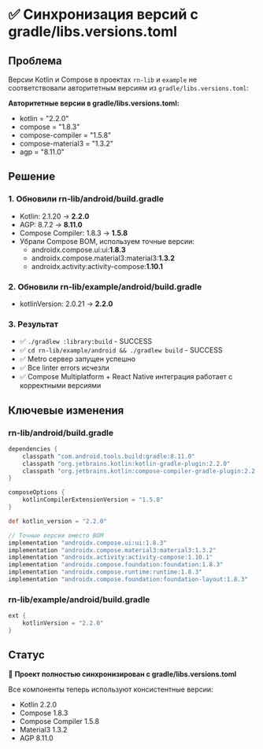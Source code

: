 # ✅ Синхронизация версий с gradle/libs.versions.toml

## Проблема
Версии Kotlin и Compose в проектах `rn-lib` и `example` не соответствовали авторитетным версиям из `gradle/libs.versions.toml`:

**Авторитетные версии в gradle/libs.versions.toml:**
- kotlin = "2.2.0"
- compose = "1.8.3"
- compose-compiler = "1.5.8"
- compose-material3 = "1.3.2"
- agp = "8.11.0"

## Решение

### 1. Обновили rn-lib/android/build.gradle
- Kotlin: 2.1.20 → **2.2.0**
- AGP: 8.7.2 → **8.11.0**
- Compose Compiler: 1.8.3 → **1.5.8**
- Убрали Compose BOM, используем точные версии:
  - androidx.compose.ui:ui:**1.8.3**
  - androidx.compose.material3:material3:**1.3.2**
  - androidx.activity:activity-compose:**1.10.1**

### 2. Обновили rn-lib/example/android/build.gradle
- kotlinVersion: 2.0.21 → **2.2.0**

### 3. Результат
- ✅ `./gradlew :library:build` - SUCCESS
- ✅ `cd rn-lib/example/android && ./gradlew build` - SUCCESS
- ✅ Metro сервер запущен успешно
- ✅ Все linter errors исчезли
- ✅ Compose Multiplatform + React Native интеграция работает с корректными версиями

## Ключевые изменения

### rn-lib/android/build.gradle
```gradle
dependencies {
    classpath "com.android.tools.build:gradle:8.11.0"
    classpath "org.jetbrains.kotlin:kotlin-gradle-plugin:2.2.0"
    classpath "org.jetbrains.kotlin:compose-compiler-gradle-plugin:2.2.0"
}

composeOptions {
    kotlinCompilerExtensionVersion = "1.5.8"
}

def kotlin_version = "2.2.0"

// Точные версии вместо BOM
implementation "androidx.compose.ui:ui:1.8.3"
implementation "androidx.compose.material3:material3:1.3.2"
implementation "androidx.activity:activity-compose:1.10.1"
implementation "androidx.compose.foundation:foundation:1.8.3"
implementation "androidx.compose.runtime:runtime:1.8.3"
implementation "androidx.compose.foundation:foundation-layout:1.8.3"
```

### rn-lib/example/android/build.gradle
```gradle
ext {
    kotlinVersion = "2.2.0"
}
```

## Статус
🎉 **Проект полностью синхронизирован с gradle/libs.versions.toml**

Все компоненты теперь используют консистентные версии:
- Kotlin 2.2.0
- Compose 1.8.3
- Compose Compiler 1.5.8
- Material3 1.3.2
- AGP 8.11.0
